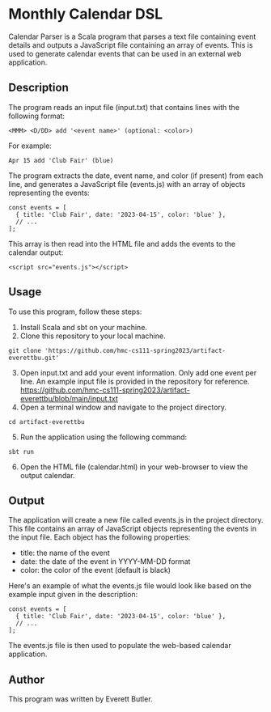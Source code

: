 # Monthly Calendar DSL

Calendar Parser is a Scala program that parses a text file containing event details and outputs a JavaScript file containing an array of events. This is used to generate calendar events that can be used in an external web application.

## Description

The program reads an input file (input.txt) that contains lines with the following format:
```
<MMM> <D/DD> add '<event name>' (optional: <color>) 
```
For example:
```
Apr 15 add 'Club Fair' (blue)
```
The program extracts the date, event name, and color (if present) from each line, and generates a JavaScript file (events.js) with an array of objects representing the events:
```
const events = [
  { title: 'Club Fair', date: '2023-04-15', color: 'blue' },
  // ...
];
```
This array is then read into the HTML file and adds the events to the calendar output:
```
<script src="events.js"></script>
```


## Usage
To use this program, follow these steps:

1. Install Scala and sbt on your machine.
2. Clone this repository to your local machine.
```
git clone 'https://github.com/hmc-cs111-spring2023/artifact-everettbu.git'
```
3. Open input.txt and add your event information. Only add one event per line. An example input file is provided in the repository for reference. https://github.com/hmc-cs111-spring2023/artifact-everettbu/blob/main/input.txt
4. Open a terminal window and navigate to the project directory.
```
cd artifact-everettbu
```
5. Run the application using the following command: 
```
sbt run
```
6. Open the HTML file (calendar.html) in your web-browser to view the output calendar. 


## Output
The application will create a new file called events.js in the project directory. This file contains an array of JavaScript objects representing the events in the input file. Each object has the following properties:

- title: the name of the event
- date: the date of the event in YYYY-MM-DD format
- color: the color of the event (default is black)

Here's an example of what the events.js file would look like based on the example input given in the description:
```
const events = [
  { title: 'Club Fair', date: '2023-04-15', color: 'blue' },
  // ...
];
```

The events.js file is then used to populate the web-based calendar application.

## Author
This program was written by Everett Butler.
